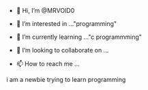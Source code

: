 - 👋 Hi, I’m @MRVOID0
- 👀 I’m interested in ..."programming"  

- 🌱 I’m currently learning ..."c programmming"
- 💞️ I’m looking to collaborate on ...
- 📫 How to reach me ...

<!---
MRVOID0/MRVOID0 is a ✨ special ✨ repository because its `README.md` (this file) appears on your GitHub profile.
You can click the Preview link to take a look at your changes.
--->
i am a newbie trying to learn programming 
